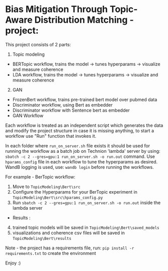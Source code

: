 # Bias Mitigation Through Topic-Aware Distribution Matching - project:

This project consists of 2 parts:
1. Topic modeling
  * BERTopic workflow, trains the model -> tunes hyperparams -> visualize and measure coherence
  * LDA workflow, trains the model -> tunes hyperparams -> visualize and measure coherence
 
 2. GAN 
  * FrozenBert workflow, trains pre-trained bert model over pubmed data
  * Discriminator workflow, using Bert as embedder
  * Discriminator workflow with Sentence bert as embedder 
  * GAN Workflow
  

Each workflow is treated as an independent script which generates the data and modify the project structure in case
it is missing anything, to start a workflow use "Run" function that invokes it.

In each folder where `run_on_server.sh` file exists  it should be used for running the workflow as a batch job on Technion 'lambda' server by using:
`sbatch -c 2 --gres=gpu:1 run_on_server.sh -o run.out` command. Use `hparams_config` file in each workflow to tune the hyperparams as desired. WandB logging is used, use: `wandb login` before running the workflows. 

For example - BerTopic workflow:
1. Move to `TopicModeling\Bert\src`
2. Configure the Hyperparams for your BerTopic experiment in `TopicModeling\Bert\src\hparams_config.py` 
3. Run `sbatch -c 2 --gres=gpu:1 run_on_server.sh -o run.out` inside the lambda server
* Results :
4. trained topic models will be saved in `TopicModeling\Bert\saved_models`
5. visualizations and coherence csv files will be saved in  `TopicModeling\Bert\results`

Note - the project has a requirements file, run: `pip install -r requirements.txt` to create the environment

Enjoy :)
